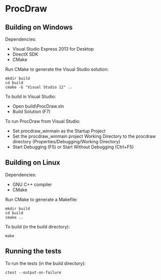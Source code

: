 ProcDraw
========

Building on Windows
-------------------

Dependencies:

- Visual Studio Express 2013 for Desktop
- DirectX SDK
- CMake

Run CMake to generate the Visual Studio solution:

```
mkdir build
cd build
cmake -G "Visual Studio 12" ..
```

To build in Visual Studio:

- Open build\ProcDraw.sln
- Build Solution (F7)

To run ProcDraw from Visual Studio:

- Set procdraw_winmain as the Startup Project
- Set the procdraw_winmain project Working Directory to the procdraw directory (Properties/Debugging/Working Directory)
- Start Debugging (F5) or Start Without Debugging (Ctrl+F5)

Building on Linux
-----------------

Dependencies:

- GNU C++ compiler
- CMake

Run CMake to generate a Makefile:

```
mkdir build
cd build
cmake ..
```

To build (in the build directory):

```
make
```

Running the tests
-----------------

To run the tests (in the build directory):

```
ctest --output-on-failure
```
